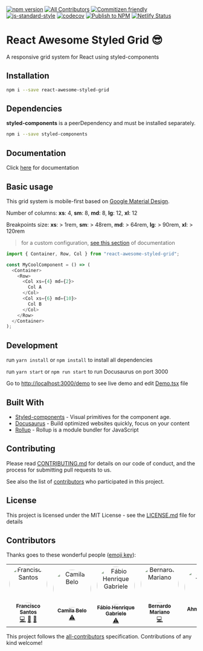 [![npm version](https://badge.fury.io/js/react-awesome-styled-grid.svg)](https://www.npmjs.com/package/react-awesome-styled-grid)
[![All Contributors](https://img.shields.io/badge/all_contributors-6-orange.svg?style=flat-square)](#contributors)
[![Commitizen friendly](https://img.shields.io/badge/commitizen-friendly-brightgreen.svg)](http://commitizen.github.io/cz-cli/)
[![js-standard-style](https://img.shields.io/badge/code%20style-standard-brightgreen.svg)](http://standardjs.com)
[![codecov](https://codecov.io/gh/santosfrancisco/react-awesome-styled-grid/branch/master/graph/badge.svg)](https://codecov.io/gh/santosfrancisco/react-awesome-styled-grid)
[![Publish to NPM](https://github.com/santosfrancisco/react-awesome-styled-grid/actions/workflows/publish.yml/badge.svg)](https://github.com/santosfrancisco/react-awesome-styled-grid/actions/workflows/publish.yml)
[![Netlify Status](https://api.netlify.com/api/v1/badges/47a9c7f7-444d-4df9-bc7b-10cb06265ed7/deploy-status)](https://app.netlify.com/sites/awesome-styled-grid/deploys)

# React Awesome Styled Grid 😎

A responsive grid system for React using styled-components

## Installation

```bash
npm i --save react-awesome-styled-grid
```

## Dependencies

**styled-components** is a peerDependency and must be installed separately.

```bash
npm i --save styled-components
```

## Documentation

Click [here](https://awesome-styled-grid.netlify.app/) for documentation

## Basic usage

This grid system is mobile-first based on [Google Material Design](https://material.io/design/layout/responsive-layout-grid.html).

Number of columns: **xs**: 4, **sm**: 8, **md**: 8, **lg**: 12, **xl**: 12

Breakpoints size: **xs**: > 1rem, **sm**: > 48rem, **md**: > 64rem, **lg**: > 90rem, **xl**: > 120rem

> for a custom configuration, [see this section](https://awesome-styled-grid.netlify.app/custom) of documentation

```js
import { Container, Row, Col } from "react-awesome-styled-grid";

const MyCoolComponent = () => (
  <Container>
    <Row>
      <Col xs={4} md={2}>
        Col A
      </Col>
      <Col xs={6} md={10}>
        Col B
      </Col>
    </Row>
  </Container>
);
```

## Development

run `yarn install` or `npm install` to install all dependencies

run `yarn start` or `npm run start` to run Docusaurus on port 3000

Go to [http://localhost:3000/demo](http://localhost:3000/demo) to see live demo and edit [Demo.tsx](src/pages/demo.tsx) file

## Built With

- [Styled-components](https://github.com/styled-components) - Visual primitives for the component age.
- [Docusaurus](https:://docusaurus.io) - Build optimized websites quickly, focus on your content
- [Rollup](https://rollupjs.org/guide/en) - Rollup is a module bundler for JavaScript

## Contributing

Please read [CONTRIBUTING.md](https://github.com/santosfrancisco/react-awesome-styled-grid/blob/master/CONTRIBUTING.md) for details on our code of conduct, and the process for submitting pull requests to us.

See also the list of [contributors](https://github.com/santosfrancisco/react-awesome-styled-grid/contributors) who participated in this project.

## License

This project is licensed under the MIT License - see the [LICENSE.md](LICENSE.md) file for details

## Contributors

Thanks goes to these wonderful people ([emoji key](https://github.com/kentcdodds/all-contributors#emoji-key)):

<!-- ALL-CONTRIBUTORS-LIST:START - Do not remove or modify this section -->
<!-- prettier-ignore -->
<table><tr><td align="center"><a href="http://devchico.com"><img  style="border-radius:50px" src="https://avatars3.githubusercontent.com/u/15852005?v=4" width="100px;" alt="Francisco Santos"/><br /><sub><b>Francisco Santos</b></sub></a><br /><a href="https://github.com/santosfrancisco/react-awesome-styled-grid/commits?author=santosfrancisco" title="Code">💻</a> <a href="https://github.com/santosfrancisco/react-awesome-styled-grid/commits?author=santosfrancisco" title="Documentation">📖</a> <a href="#review-santosfrancisco" title="Reviewed Pull Requests">👀</a></td><td align="center"><a href="http://camilaibs.wix.com/blog"><img  style="border-radius:50px" src="https://avatars3.githubusercontent.com/u/6290749?v=4" width="100px;" alt="Camila Belo"/><br /><sub><b>Camila Belo</b></sub></a><br /><a href="https://github.com/santosfrancisco/react-awesome-styled-grid/commits?author=camilaibs" title="Tests">⚠️</a></td><td align="center"><a href="https://github.com/Fabioh"><img  style="border-radius:50px" src="https://avatars0.githubusercontent.com/u/10605659?v=4" width="100px;" alt="Fábio Henrique Gabriele"/><br /><sub><b>Fábio Henrique Gabriele</b></sub></a><br /><a href="https://github.com/santosfrancisco/react-awesome-styled-grid/commits?author=Fabioh" title="Tests">⚠️</a></td><td align="center"><a href="https://github.com/BernardoMariano"><img  style="border-radius:50px" src="https://avatars2.githubusercontent.com/u/3067157?v=4" width="100px;" alt="Bernardo Mariano"/><br /><sub><b>Bernardo Mariano</b></sub></a><br /><a href="https://github.com/santosfrancisco/react-awesome-styled-grid/commits?author=BernardoMariano" title="Code">💻</a></td><td align="center"><a href="https://github.com/ixahmedxi"><img  style="border-radius:50px" src="https://avatars2.githubusercontent.com/u/20271968?v=4" width="100px;" alt="Ahmed Tarek"/><br /><sub><b>Ahmed Tarek</b></sub></a><br /><a href="https://github.com/santosfrancisco/react-awesome-styled-grid/commits?author=ixahmedxi" title="Code">💻</a></td><td align="center"><a href="https://github.com/zero0Halo"><img  style="border-radius:50px" src="https://avatars0.githubusercontent.com/u/2113956?v=4" width="100px;" alt="Steve Swanson"/><br /><sub><b>Steve Swanson</b></sub></a><br /><a href="#maintenance-zero0Halo" title="Maintenance">🚧</a></td></tr></table>

<!-- ALL-CONTRIBUTORS-LIST:END -->

This project follows the [all-contributors](https://github.com/kentcdodds/all-contributors) specification. Contributions of any kind welcome!
